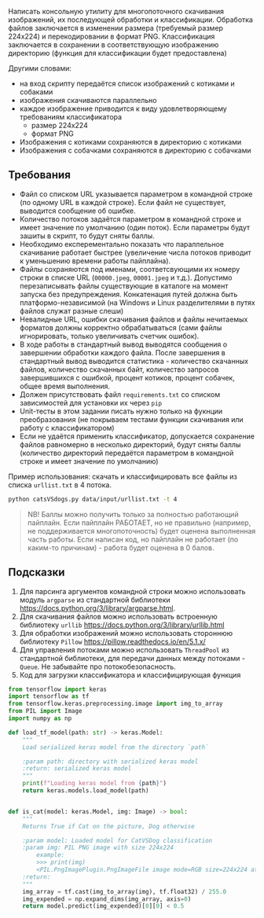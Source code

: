Написать консольную утилиту для многопоточного скачивания изображений, их последующей обработки и
классификации. Обработка файлов заключается в изменении размера (требуемый размер 224x224) 
и перекодировании в формат PNG. Классификация заключается в сохранении в соответствующую 
изображению директорию (функция для классификации будет предоставлена)

Другими словами:
* на вход скрипту передаётся список изображений с котиками и собаками
* изображения скачиваются параллельно
* каждое изображение приводится к виду удовлетворяющему требованиям классификатора
    * размер 224x224
    * формат PNG
* Изображения с котиками сохраняются в директорию с котиками
* Изображения с собачками сохраняются в директорию с собачками

## Требования

* Файл со списком URL указывается параметром в командной строке (по одному URL в каждой строке).
Если файл не существует, выводится сообщение об ошибке.
* Количество потоков задаётся параметром в командной строке и имеет значение по умолчанию (один поток). 
Если параметры будут зашиты в скрипт, то будут сняты баллы.
* Необходимо експерементально показать что параллельное скачивание работает быстрее (увеличение числа потоков приводит к уменьшению времени работы пайплайна). 
* Файлы сохраняются под именами, соответсвующими их номеру строки в списке URL
(`00000.jpeg`, `00001.jpeg` и т.д.). Допустимо перезаписывать файлы существующие в каталоге на момент
запуска без предупреждения. Конкатенация путей должна быть платформо-независимой (на Windows и Linux
разделителями в путях файлов служат разные слеши)
* Невалидные URL, ошибки скачивания файлов и файлы нечитаемых форматов должны корректно обрабатываться
(сами файлы игнорировать, только увеличивать счетчик ошибок).
* В ходе работы в стандартный вывод выводятся сообщения о завершении обработки каждого файла. 
После завершения в стандартный вывод выводится статистика - количество скачанных файлов, количество скачанных байт,
количество запросов завершившихся с ошибкой, процент котиков, процент собачек, общее время выполнения.
* Должен присутствовать файл `requirements.txt` со списком зависимостей для установки их через `pip`
* Unit-тесты в этом задании писать нужно только на фукнции преобразования (не покрываем тестами функции 
скачивания или работу с классификатором)
* Если не удаётся применить классификатор, допускается сохранение файлов равномерно 
в несколько директорий, будут сняты баллы (количество директорий передаётся 
параметром в командной строке и имеет значение по умолчанию) 

Пример использования:
скачать и классифицировать все файлы из списка `urllist.txt` в 4 потока.

```bash
python catsVSdogs.py data/input/urllist.txt -t 4 
```

> NB!
> Баллы можно получить только за полностью работающий пайплайн. Если пайплайн РАБОТАЕТ, но не правильно 
>(например, не поддерживается многопоточность) будет оценена выполненная часть работы. Если написан код, 
>но пайплайн не работает (по каким-то причинам) - работа будет оценена в 0 балов.
 

## Подсказки
1. Для парсинга аргументов командной строки можно использовать модуль `argparse` из стандартной
библиотеки https://docs.python.org/3/library/argparse.html.
2. Для скачивания файлов можно использовать встроенную библиотеку `urllib`
https://docs.python.org/3/library/urllib.html
3. Для обработки изображений можно использовать стороннюю библиотеку `Pillow`
https://pillow.readthedocs.io/en/5.1.x/
4. Для управления потоками можно использовать `ThreadPool` из стандартной библиотеки,
для передачи данных между потоками - `Queue`. Не забывайте про потокобезопасность.
5. Код для загрузки классификатора и классифицирующая функция
```python
from tensorflow import keras
import tensorflow as tf
from tensorflow.keras.preprocessing.image import img_to_array
from PIL import Image
import numpy as np

def load_tf_model(path: str) -> keras.Model:
    """
    Load serialized keras model from the directory `path`

    :param path: directory with serialized keras model
    :return: serialized keras model
    """
    print(f"Loading keras model from {path}")
    return keras.models.load_model(path)


def is_cat(model: keras.Model, img: Image) -> bool:
    """
    Returns True if Cat on the picture, Dog otherwise

    :param model: Loaded model for CatVSDog classification
    :param img: PIL PNG image with size 224x224
        example:
        >>> print(img)
        <PIL.PngImagePlugin.PngImageFile image mode=RGB size=224x224 at ...>
    :return:
    """
    img_array = tf.cast(img_to_array(img), tf.float32) / 255.0
    img_expended = np.expand_dims(img_array, axis=0)
    return model.predict(img_expended)[0][0] < 0.5
```

